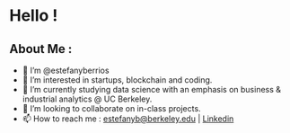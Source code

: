 # Hello !
## About Me :
- 👋 I’m @estefanyberrios
- 👀 I’m interested in startups, blockchain and coding.
- 🌱 I’m currently studying data science with an emphasis on business & industrial analytics @ UC Berkeley.
- 💞 I’m looking to collaborate on in-class projects.
- 📫 How to reach me : estefanyb@berkeley.edu | [Linkedin](https://www.linkedin.com/in/estefany-berrios/)




<!---
estefanyberrios/estefanyberrios is a ✨ special ✨ repository because its `README.md` (this file) appears on your GitHub profile.
You can click the Preview link to take a look at your changes.
--->
